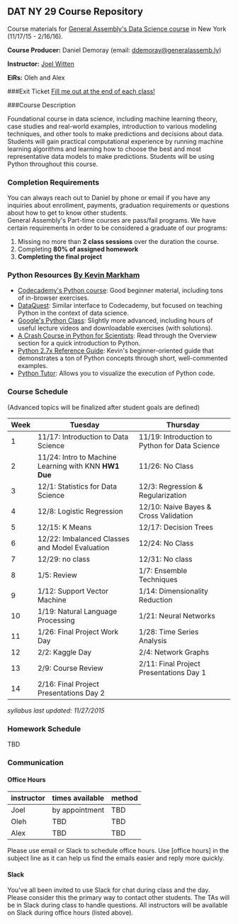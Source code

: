 ## DAT NY 29 Course Repository

Course materials for [General Assembly's Data Science course](https://generalassemb.ly/education/data-science/new-york) in New York (11/17/15 - 2/16/16).

**Course Producer:** Daniel Demoray (email: ddemoray@generalassemb.ly)

**Instructor:** [Joel Witten](https://generalassemb.ly/instructors/joel-witten/7307)

**EiRs:** Oleh and Alex

###Exit Ticket
[Fill me out at the end of each class!](www.google.com)

###Course Description

Foundational course in data science, including machine learning theory, case studies and real-world examples, introduction to various modeling techniques, and other tools to make predictions and decisions about data. Students will gain practical computational experience by running machine learning algorithms and learning how to choose the best and most representative data models to make predictions. Students will be using Python throughout this course.


### Completion Requirements

You can always reach out to Daniel by phone or email if you have any inquiries about enrollment, payments, graduation requirements or questions about how to get to know other students.  
General Assembly's Part-time courses are pass/fail programs.  We have certain requirements in order to be considered a graduate of our programs:

1. Missing no more than **2 class sessions** over the duration the course.
2. Completing **80% of assigned homework**
3. **Completing the final project**


### Python Resources [By Kevin Markham](https://github.com/justmarkham/DAT7)
* [Codecademy's Python course](http://www.codecademy.com/en/tracks/python): Good beginner material, including tons of in-browser exercises.
* [DataQuest](https://dataquest.io/): Similar interface to Codecademy, but focused on teaching Python in the context of data science.
* [Google's Python Class](https://developers.google.com/edu/python/): Slightly more advanced, including hours of useful lecture videos and downloadable exercises (with solutions).
* [A Crash Course in Python for Scientists](http://nbviewer.ipython.org/gist/rpmuller/5920182): Read through the Overview section for a quick introduction to Python.
* [Python 2.7x Reference Guide](https://github.com/justmarkham/python-reference/blob/master/reference.py): Kevin's beginner-oriented guide that demonstrates a ton of Python concepts through short, well-commented examples.
* [Python Tutor](http://pythontutor.com/): Allows you to visualize the execution of Python code.

### Course Schedule 
(Advanced topics will be finalized after student goals are defined)

Week | Tuesday | Thursday
--- | --- | ---
 1 | 11/17: Introduction to Data Science | 11/19: Introduction to Python for Data Science
 2 | 11/24: Intro to Machine Learning with KNN **HW1 Due** | 11/26: No Class
 3 | 12/1: Statistics for Data Science | 12/3: Regression & Regularization
 4 | 12/8: Logistic Regression| 12/10: Naive Bayes & Cross Validation
5 | 12/15: K Means | 12/17: Decision Trees
6 | 12/22: Imbalanced Classes and Model Evaluation | 12/24: No Class
 7 | 12/29: no class | 12/31: No class
 8 | 1/5: Review| 1/7: Ensemble Techniques 
9 | 1/12: Support Vector Machine | 1/14: Dimensionality Reduction
10 | 1/19: Natural Language Processing | 1/21: Neural Networks
11 | 1/26: Final Project Work Day | 1/28: Time Series Analysis
12 | 2/2: Kaggle Day | 2/4: Network Graphs
13 | 2/9: Course Review | 2/11: Final Project Presentations Day 1
14 | 2/16: Final Project Presentations Day 2 | 

_syllabus last updated: 11/27/2015_

### Homework Schedule

TBD

### Communication

#### Office Hours

instructor | times available | method
:----------|:-------------------|:--
Joel     | by appointment | TBD
Oleh	   | TBD | TBD
Alex      | TBD | TBD


Please use email or Slack to schedule office hours. Use [office hours] in the subject line as it can help us find the emails easier and reply more quickly. 

#### Slack

You've all been invited to use Slack for chat during class and the day. Please consider this the primary way to contact other students. The TAs will be in Slack during class to handle questions. All instructors will be available on Slack during office hours (listed above).
